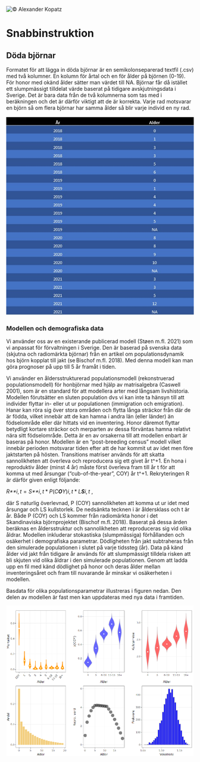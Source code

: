 ![© Alexander
Kopatz](img-Alexander-Kopatz-brown-bear-7-825-600-p-L-97.jpg)

Snabbinstruktion
================

Döda björnar
------------

Formatet för att lägga in döda björnar är en semikolonseparerad textfil
(.csv) med två kolumner. En kolumn för årtal och en för ålder på björnen
(0-19). För honor med okänd ålder sätter man värdet till NA. Björnar får
då istället ett slumpmässigt tilldelat värde baserat på tidigare
avskjutningsdata i Sverige. Det är bara data från de två kolumnerna som
tas med i beräkningen och det är därför viktigt att de är korrekta.
Varje rad motsvarar en björn så om flera björnar har samma ålder så blir
varje individ en ny rad.

![](RemBear.jpg)

### Modellen och demografiska data

Vi använder oss av en existerande publicerad modell (Støen m.fl. 2021)
som vi anpassat för förvaltningen i Sverige. Den är baserad på svenska
data (skjutna och radiomärkta björnar) från en artikel om
populationsdynamik hos björn kopplat till jakt (se Bischof m.fl. 2018).
Med denna modell kan man göra prognoser på upp till 5 år framåt i tiden.

Vi använder en åldersstrukturerad populationsmodell (rekonstruerad
populationsmodell) för honbjörnar med hjälp av matrisalgebra (Caswell
2001), som är en standard för att modellera arter med långsam
livshistoria. Modellen förutsätter en sluten population dvs vi kan inte
ta hänsyn till att individer flyttar in- eller ut ur populationen
(immigration och emigration). Hanar kan röra sig över stora områden och
flytta långa sträckor från där de är födda, vilket innebär att de kan
hamna i andra län (eller länder) än födselområde eller där hittats vid
en inventering. Honor däremot flyttar betydligt kortare sträckor och
merparten av dessa förväntas hamna relativt nära sitt födselområde.
Detta är en av orsakerna till att modellen enbart är baseras på honor.
Modellen är en “post-breeding census” modell vilket innebär perioden
motsvarar tiden efter att de har kommit ut av idet men före jaktstarten
på hösten. Transitions matriser används för att skatta sannolikheten att
överleva och reproducera sig ett givet år t^+1. En hona i reproduktiv
ålder (minst 4 år) måste först överleva fram till år t för att komma ut
med årsungar (“cub-of-the-year”, COY) år t^+1. Rekryteringen R är därför
given enligt följande:

*R**i*, *t* = *S**i*, *t* \* *P*(*C**O**Y*)*i*, *t* \* *L**S**i*, *t*
,

där S naturlig överlevnad, P (COY) sannolikheten att komma ut ur idet
med årsungar och LS kullstorlek. De nedsänkta tecknen i är åldersklass
och t är år. Både P (COY) och LS kommer från radiomärkta honor i det
Skandinaviska björnprojektet (Bischof m.fl. 2018). Baserat på dessa
ärden beräknas en åldersstruktur och sannolikheten att reproduceras sig
vid olika åldrar. Modellen inkluderar stokastiska (slumpmässiga)
förhållanden och osäkerhet i demografiska parametrar. Dödligheten från
jakt subtraheras från den simulerade populationen i slutet på varje
tidssteg (år). Data på känd ålder vid jakt från tidigare år används för
att slumpmässigt tilldela risken att bli skjuten vid olika åldrar i den
simulerade populationen. Genom att ladda upp en fil med känd dödlighet
på honor och deras ålder mellan inventeringsåret och fram till nuvarande
år minskar vi osäkerheten i modellen.

Basdata för olika populationsparametrar illustreras i figuren nedan. Den
delen av modellen är fast men kan uppdateras med nya data i framtiden.

<img src="front_matter_files/figure-markdown_strict/Add plots together-1.png" style="display: block; margin: auto;" />
